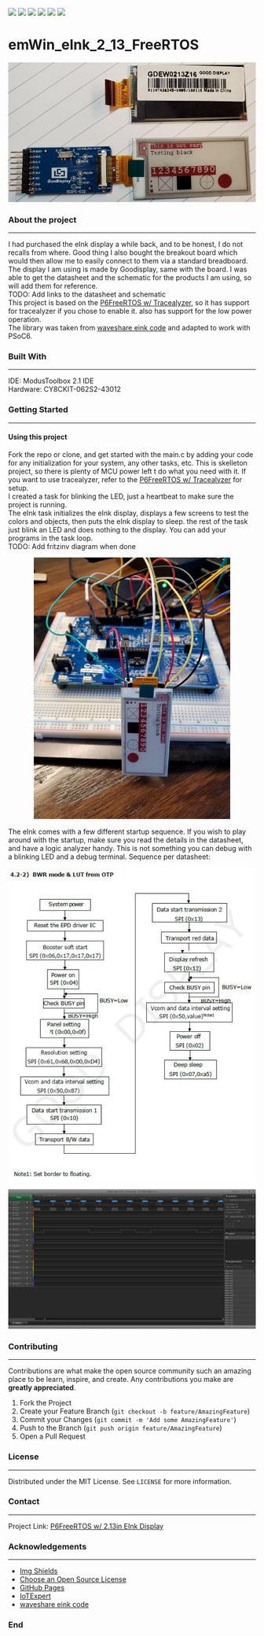 ![](https://img.shields.io/github/stars/HElkhoury/emWin_eInk_2_13_FreeRTOS) 
![](https://img.shields.io/github/forks/HElkhoury/emWin_eInk_2_13_FreeRTOS) 
![](https://img.shields.io/github/tag/HElkhoury/emWin_eInk_2_13_FreeRTOS) 
![](https://img.shields.io/github/release/HElkhoury/emWin_eInk_2_13_FreeRTOS) 
![](https://img.shields.io/github/issues/HElkhoury/emWin_eInk_2_13_FreeRTOS) 
![](https://img.shields.io/github/license/HElkhoury/emWin_eInk_2_13_FreeRTOS)

# emWin_eInk_2_13_FreeRTOS
<p align="center">
  <a href="https://github.com/HElkhoury/emWin_eInk_2_13_FreeRTOS">
    <img src="images/eInkDisplay.png" alt="Screenshot" width="600">
  </a>
</p>

### About the project
___
I had purchased the eInk display a while back, and to be honest, I do not recalls from where. Good thing I also bought the breakout board which would then allow me to easily connect to them via a standard breadboard.   
The display I am using is made by Goodisplay, same with the board. I was able to get the datasheet and the schematic for the products I am using, so will add them for reference.   
TODO: Add links to the datasheet and schematic   
This project is based on the [P6FreeRTOS w/ Tracealyzer](https://github.com/HElkhoury/P6FreeRTOSTickless), so it has support for tracealyzer if you chose to enable it. also has support for the low power operation.   
The library was taken from [waveshare eink code](https://github.com/waveshare/e-Paper) and adapted to work with PSoC6.   

### Built With
___

IDE: ModusToolbox 2.1 IDE   
Hardware: CY8CKIT-062S2-43012   

### Getting Started
___

#### Using this project
Fork the repo or clone, and get started with the main.c by adding your code for any initialization for your system, any other tasks, etc. This is  skelleton project, so there is plenty of MCU power left t do what you need with it. If you want to use tracealyzer, refer to the [P6FreeRTOS w/ Tracealyzer](https://github.com/HElkhoury/P6FreeRTOSTickless) for setup.   
I created a task for blinking the LED, just a heartbeat to make sure the project is running.   
The eInk task initializes the eInk display, displays a few screens to test the colors and objects, then puts the eInk display to sleep. the rest of the task just blink an LED and does nothing to the display. You can add your programs in the task loop.    
TODO: Add fritzinv diagram when done

<p align="center">
  <a href="https://github.com/HElkhoury/emWin_eInk_2_13_FreeRTOS">
    <img src="images/setup2.png" alt="setup" width="400">
  </a>
</p>

The eInk comes with a few different startup sequence. If you wish to play around with the startup, make sure you read the details in the datasheet, and have a logic analyzer handy. This is not something you can debug with a blinking LED and a debug terminal.
Sequence per datasheet:
<p align="left">
  <a href="https://github.com/HElkhoury/emWin_eInk_2_13_FreeRTOS">
    <img src="images/eInk_Startup_Sequence.png" alt="setup">
  </a>
 <a href="https://github.com/HElkhoury/emWin_eInk_2_13_FreeRTOS">
    <img src="images/SPI4_Protocol_eInk_Startup.png" alt="setup">
  </a>
</p>

### Contributing
___
Contributions are what make the open source community such an amazing place to be learn, inspire, and create. Any contributions you make are **greatly appreciated**.

1. Fork the Project
2. Create your Feature Branch (`git checkout -b feature/AmazingFeature`)
3. Commit your Changes (`git commit -m 'Add some AmazingFeature'`)
4. Push to the Branch (`git push origin feature/AmazingFeature`)
5. Open a Pull Request

### License
___
Distributed under the MIT License. See `LICENSE` for more information.

### Contact
___
Project Link: [P6FreeRTOS w/ 2.13in EInk Display](https://github.com/HElkhoury/emWin_eInk_2_13_FreeRTOS)

### Acknowledgements
___
* [Img Shields](https://shields.io)
* [Choose an Open Source License](https://choosealicense.com)
* [GitHub Pages](https://pages.github.com)
* [IoTExpert](https://iotexpert.com/)
* [waveshare eink code](https://github.com/waveshare/e-Paper)
### End

